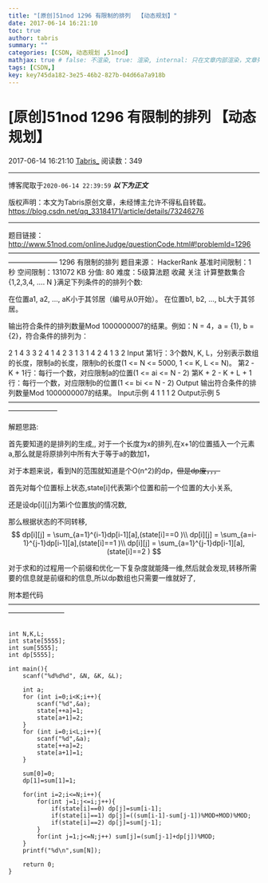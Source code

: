 ```yaml
---
title: "[原创]51nod 1296 有限制的排列  【动态规划】"
date: 2017-06-14 16:21:10
toc: true
author: tabris
summary: ""
categories: [CSDN, 动态规划 ,51nod]
mathjax: true # false: 不渲染, true: 渲染, internal: 只在文章内部渲染，文章列表中不渲染
tags: [CSDN,]
key: key745da182-3e25-46b2-827b-04d66a7a918b
---
```


# [原创]51nod 1296 有限制的排列  【动态规划】

2017-06-14 16:21:10  [Tabris_](https://me.csdn.net/qq_33184171) 阅读数：349

---

博客爬取于`2020-06-14 22:39:59`
***以下为正文***

版权声明：本文为Tabris原创文章，未经博主允许不得私自转载。
https://blog.csdn.net/qq_33184171/article/details/73246276

<!-- more -->

---

题目链接：http://www.51nod.com/onlineJudge/questionCode.html#!problemId=1296
———————————————————————————————————————————
1296 有限制的排列
题目来源： HackerRank
基准时间限制：1 秒 空间限制：131072 KB 分值: 80 难度：5级算法题 收藏  关注
计算整数集合{1,2,3,4, .... N }满足下列条件的的排列个数:

在位置a1, a2, ..., aK小于其邻居（编号从0开始）。
在位置b1, b2, ..., bL大于其邻居。

输出符合条件的排列数量Mod 1000000007的结果。例如：N = 4，a = {1}, b = {2}，符合条件的排列为：

2 1 4 3
3 2 4 1
4 2 3 1
3 1 4 2
4 1 3 2
Input
第1行：3个数N, K, L，分别表示数组的长度，限制a的长度，限制b的长度(1 <= N <= 5000, 1 <= K, L <= N)。
第2 - K + 1行：每行一个数，对应限制a的位置(1 <= ai <= N - 2)
第K + 2 - K + L + 1行：每行一个数，对应限制b的位置(1 <= bi <= N - 2)
Output
输出符合条件的排列数量Mod 1000000007的结果。
Input示例
4 1 1
1
2
Output示例
5
———————————————————————————————————————————

解题思路:


首先要知道的是排列的生成,,
对于一个长度为x的排列,在x+1的位置插入一个元素a,那么就是将原排列中所有大于等于a的数加1，

对于本题来说，看到N的范围就知道是个O(n^2)的dp，~~但是dp废，，，~~


首先对每个位置标上状态,state[i]代表第i个位置和前一个位置的大小关系,

还是设dp[i][j]为第i个位置放j的情况数,

那么根据状态的不同转移,
$$
 dp[i][j] = \sum_{a=1}^{i-1}dp[i-1][a],(state[i]==0 )\\
 dp[i][j] = \sum_{a=i-1}^{j-1}dp[i-1][a],(state[i]==1 )\\
 dp[i][j] = \sum_{a=1}^{j-1}dp[i-1][a],(state[i]==2 )
$$

对于求和的过程用一个前缀和优化一下复杂度就能降一维,然后就会发现,转移所需要的信息就是前缀和的信息,所以dp数组也只需要一维就好了,


附本题代码
————————————————————————————————————————————
```

int N,K,L;
int state[5555];
int sum[5555];
int dp[5555];

int main(){
    scanf("%d%d%d", &N, &K, &L);

    int a;
    for (int i=0;i<K;i++){
        scanf("%d",&a);
        state[++a]=1;
        state[a+1]=2;
    }
    for (int i=0;i<L;i++){
        scanf("%d",&a);
        state[++a]=2;
        state[a+1]=1;
    }

    sum[0]=0;
    dp[1]=sum[1]=1;

    for(int i=2;i<=N;i++){
        for(int j=1;j<=i;j++){
            if(state[i]==0) dp[j]=sum[i-1];
            if(state[i]==1) dp[j]=((sum[i-1]-sum[j-1])%MOD+MOD)%MOD;
            if(state[i]==2) dp[j]=sum[j-1];
        }
        for(int j=1;j<=N;j++) sum[j]=(sum[j-1]+dp[j])%MOD;
    }
    printf("%d\n",sum[N]);

    return 0;
}

```